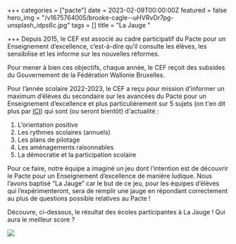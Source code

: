 +++
categories = ["pacte"]
date = 2023-02-09T00:00:00Z
featured = false
hero_img = "/v1675764005/brooke-cagle--uHVRvDr7pg-unsplash_idps6c.jpg"
tags = []
title = "La Jauge "

+++
Depuis 2015, le CEF est associé au cadre participatif du Pacte pour un Enseignement d’excellence, c’est-à-dire qu’il consulte les élèves, les sensibilise et les informe sur les nouvelles réformes.

Pour mener à bien ces objectifs, chaque année, le CEF reçoit des subsides du Gouvernement de la Fédération Wallonie Bruxelles.

Pour l’année scolaire 2022-2023, le CEF a reçu pour mission d’informer un maximum d’élèves du secondaire sur les avancées du Pacte pour un Enseignement d’excellence et plus particulièrement sur 5 sujets (on t'en dit plus par [ICI](https://www.lecef.org/actualites-podcasts/le-pacte-en-16-pages/)) qui sont (ou seront bientôt) d'actualité :

1. L’orientation positive
2. Les rythmes scolaires (annuels)
3. Les plans de pilotage
4. Les aménagements raisonnables
5. La démocratie et la participation scolaire

Pour ce faire, notre équipe a imaginé un jeu dont l’intention est de découvrir le Pacte pour un Enseignement d’excellence de manière ludique. Nous l’avons baptisé “La Jauge” car le but de ce jeu, pour les équipes d’élèves qui l’expérimenteront, sera de remplir une jauge en répondant correctement au plus de questions possible relatives au Pacte !

Découvre, ci-dessous, le résultat des écoles participantes à La Jauge ! Qui aura le meilleur score ?

![](https://res.cloudinary.com/cefasbl/image/upload/c_limit,dpr_auto,q_70,w_740,f_auto/v1676883042/R%C3%A9sultats_Jauge_v3_s9k9px.jpg)
